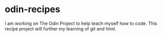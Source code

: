 # odin-recipes

I am working on The Odin Project to help teach myself how to code.  This recipe project will further my learning of git and html.